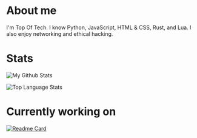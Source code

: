 # About me

I'm Top Of Tech. I know Python, JavaScript, HTML & CSS, Rust, and Lua. I also enjoy networking and ethical hacking.

# Stats
![My Github Stats](https://github-readme-stats.vercel.app/api?username=Top-Of-Techhide=issues&show_icons=true&theme=gotham)

![Top Language Stats](https://github-readme-stats.vercel.app/api/top-langs/?username=Top-Of-Tech&layout=compact&theme=gotham)

# Currently working on
[![Readme Card](https://github-readme-stats.vercel.app/api/pin/?username=Top-Of-Tech&repo=Autharian&theme=gotham)](https://github.com/Top-Of-Tech/Autharian)
